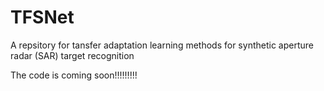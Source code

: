 # TFSNet
A repsitory for tansfer adaptation learning methods for synthetic aperture radar (SAR) target recognition


The code is coming soon!!!!!!!!!


